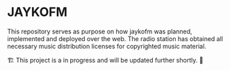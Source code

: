# JAYKOFM
This repository serves as purpose on how jaykofm was planned, implemented and deployed over the web. 
The radio station has obtained all necessary music distribution licenses for copyrighted music material.

 🏗 This project is a  in progress and will be updated further shortly. 🚧
